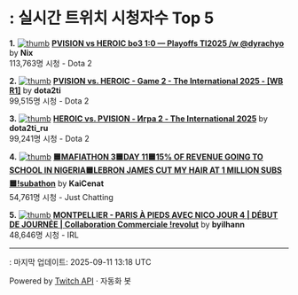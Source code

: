 # : 실시간 트위치 시청자수 Top 5

**1.** [![thumb](https://static-cdn.jtvnw.net/previews-ttv/live_user_nix-320x180.jpg)](https://twitch.tv/Nix)
**[PVISION vs HEROIC bo3 1:0 — Playoffs TI2025 /w @dyrachyo](https://twitch.tv/Nix)** by **Nix**<br>113,763명 시청  - Dota 2

**2.** [![thumb](https://static-cdn.jtvnw.net/previews-ttv/live_user_dota2ti-320x180.jpg)](https://twitch.tv/dota2ti)
**[PVISION vs. HEROIC - Game 2 - The International 2025 - [WB R1]](https://twitch.tv/dota2ti)** by **dota2ti**<br>99,515명 시청  - Dota 2

**3.** [![thumb](https://static-cdn.jtvnw.net/previews-ttv/live_user_dota2ti_ru-320x180.jpg)](https://twitch.tv/dota2ti_ru)
**[HEROIC vs. PVISION - Игра 2 - The International 2025](https://twitch.tv/dota2ti_ru)** by **dota2ti_ru**<br>99,241명 시청  - Dota 2

**4.** [![thumb](https://static-cdn.jtvnw.net/previews-ttv/live_user_kaicenat-320x180.jpg)](https://twitch.tv/KaiCenat)
**[🟦MAFIATHON 3🟦DAY 11🟦15% OF REVENUE GOING TO SCHOOL IN NIGERIA🟦LEBRON JAMES CUT MY HAIR AT 1 MILLION SUBS🟦!subathon](https://twitch.tv/KaiCenat)** by **KaiCenat**<br>54,761명 시청  - Just Chatting

**5.** [![thumb](https://static-cdn.jtvnw.net/previews-ttv/live_user_byilhann-320x180.jpg)](https://twitch.tv/byilhann)
**[MONTPELLIER - PARIS À PIEDS AVEC NICO JOUR 4 | DÉBUT DE JOURNÉE | Collaboration Commerciale !revolut](https://twitch.tv/byilhann)** by **byilhann**<br>48,646명 시청  - IRL


---
: 마지막 업데이트: 2025-09-11 13:18 UTC

Powered by [Twitch API](https://dev.twitch.tv/docs/api/reference) · 자동화 봇